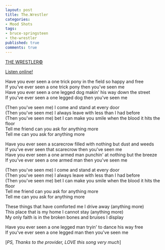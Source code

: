 ```yaml
---
layout: post
title: The.Wrestler
categories:
- Mood Shots
tags:
- bruce-springsteen
- the-wrestler
published: true
comments: true
---
```

<p><a href="http://www.springsteenlyrics.com/lyrics/t/thewrestler.php">THE WRESTLER©</a></p>

<p><a href="http://blog.wangyaodi.com/wp-content/uploads/music/the.wrestler.mp3">Listen online!</a></p>

<p>Have you ever seen a one trick pony in the field so happy and free<br />
If you've ever seen a one trick pony then you've seen me<br />
Have you ever seen a one legged dog makin' his way down the street<br />
If you've ever seen a one legged dog then you've seen me</p>

<p>(Then you've seen me) I come and stand at every door<br />
(Then you've seen me) I always leave with less than I had before<br />
(Then you've seen me) bet I can make you smile when the blood it hits the floor<br />
Tell me friend can you ask for anything more<br />
Tell me can you ask for anything more</p>

<p>Have you ever seen a scarecrow filled with nothing but dust and weeds<br />
If you've ever seen that scarecrow then you've seen me<br />
Have you ever seen a one armed man punchin' at nothing but the breeze<br />
If you've ever seen a one armed man then you've seen me</p>

<p>(Then you've seen me) I come and stand at every door<br />
(Then you've seen me) I always leave with less than I had before<br />
(Then you've seen me) bet I can make you smile when the blood it hits the floor<br />
Tell me friend can you ask for anything more<br />
Tell me can you ask for anything more</p>

<p>These things that have comforted me I drive away (anything more)<br />
This place that is my home I cannot stay (anything more)<br />
My only faith is in the broken bones and bruises I display</p>

<p>Have you ever seen a one legged man tryin' to dance his way free<br />
If you've ever seen a one legged man then you've seen me</p>

<p>[<em>PS, Thanks to the provider, LOVE this song very much</em>] </p>
